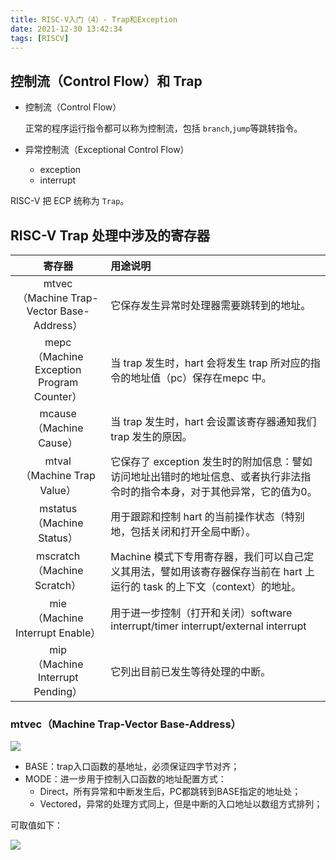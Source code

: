 ```yaml
---
title: RISC-V入门（4）- Trap和Exception
date: 2021-12-30 13:42:34
tags: [RISCV]
---
```


## 控制流（Control Flow）和 Trap

- 控制流（Control Flow）

    正常的程序运行指令都可以称为控制流，包括 `branch`,`jump`等跳转指令。
- 异常控制流（Exceptional Control Flow）
    - exception
    - interrupt

RISC-V 把 ECP 统称为 `Trap`。

## RISC-V Trap 处理中涉及的寄存器

| 寄存器 |用途说明 |
| :----: |:---- |
| mtvec <br> （Machine Trap-Vector Base-Address） |它保存发生异常时处理器需要跳转到的地址。 |
| mepc <br> （Machine Exception Program Counter）|当 trap 发生时，hart 会将发生 trap 所对应的指令的地址值（pc）保存在mepc 中。|
| mcause <br> （Machine Cause） |当 trap 发生时，hart 会设置该寄存器通知我们 trap 发生的原因。 |
| mtval <br> （Machine Trap Value）|它保存了 exception 发生时的附加信息：譬如访问地址出错时的地址信息、或者执行非法指令时的指令本身，对于其他异常，它的值为0。|
| mstatus <br> （Machine Status） | 用于跟踪和控制 hart 的当前操作状态（特别地，包括关闭和打开全局中断）。 |
| mscratch <br> （Machine Scratch）|Machine 模式下专用寄存器，我们可以自己定义其用法，譬如用该寄存器保存当前在 hart 上运行的 task 的上下文（context）的地址。|
| mie <br> （Machine Interrupt Enable） |用于进一步控制（打开和关闭）software interrupt/timer interrupt/external interrupt |
| mip <br> （Machine Interrupt Pending）|它列出目前已发生等待处理的中断。|

### mtvec（Machine Trap-Vector Base-Address）

![](https://gitee.com/dominic_z/markdown_picbed/raw/master/img/20220104173734.png)

- BASE：trap入口函数的基地址，必须保证四字节对齐；
- MODE：进一步用于控制入口函数的地址配置方式：
    - Direct，所有异常和中断发生后，PC都跳转到BASE指定的地址处；
    - Vectored，异常的处理方式同上，但是中断的入口地址以数组方式排列；

可取值如下：

![](https://gitee.com/dominic_z/markdown_picbed/raw/master/img/20220104174219.png)

